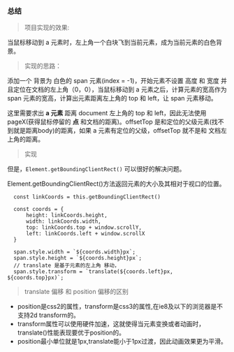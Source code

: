 ### 总结
>项目实现的效果:

当鼠标移动到 a 元素时，左上角一个白块飞到当前元素，成为当前元素的白色背景。

>实现的思路：

添加一个 背景为 白色的 span 元素(index = -1)，开始元素不设置 高度 和 宽度 并且定位在文档的左上角（0，0），当鼠标移动到 a 元素之后，计算元素的宽高作为 span 元素的宽高，计算出元素距离左上角的 top 和 left，让 span 元素移动。

这里需要求出 **a 元素** 距离 document 左上角的 top 和 left，因此无法使用 pageX(获得鼠标停留的 **点** 和文档的距离)。offsetTop 是和定位的父级元素(找不到就是距离body)的距离，如果 a 元素有定位的父级，offsetTop 就不是和 文档左上角的距离。
>实现

但是，`Element.getBoundingClientRect()` 可以很好的解决问题。

Element.getBoundingClientRect()方法返回元素的大小及其相对于视口的位置。

```
  const linkCoords = this.getBoundingClientRect()

  const coords = {
      height: linkCoords.height,
      width: linkCoords.width,
      top: linkCoords.top + window.scrollY,
      left: linkCoords.left + window.scrollX
  }

  span.style.width = `${coords.width}px`;
  span.style.height = `${coords.height}px`;
  // translate 是基于元素的左上角 移动，
  span.style.transform = `translate(${coords.left}px, ${coords.top}px)`;

```
>translate 偏移 和 position 偏移的区别
+ position是css2的属性，transform是css3的属性,在ie8及以下的浏览器是不支持2d transform的。
+ transform属性可以使用硬件加速，这就使得当元素变换或者动画时，translate()性能表现要优于position的。
+ position最小单位就是1px,translate能小于1px过渡，因此动画效果更为平滑。
